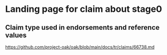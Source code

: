 # Landing page for claim about stage0

## Claim type used in endorsements and reference values

https://github.com/project-oak/oak/blob/main/docs/tr/claims/66738.md
